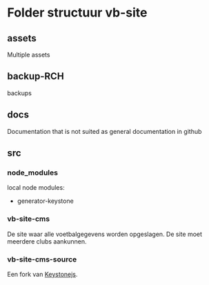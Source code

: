 # Folder structuur vb-site

## assets

Multiple assets

## backup-RCH

backups

## docs

Documentation that is not suited as general documentation in github

## src

### node_modules

local node modules:

- generator-keystone

### vb-site-cms

De site waar alle voetbalgegevens worden opgeslagen. De site moet meerdere clubs aankunnen.

### vb-site-cms-source

Een fork van [Keystonejs](http://keystonejs.com/).